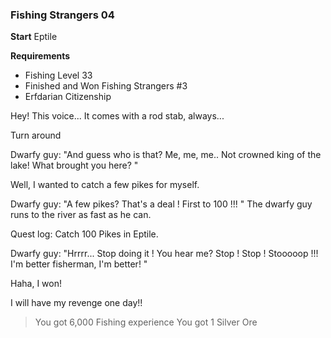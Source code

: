 ### Fishing Strangers 04

__Start__
Eptile

__Requirements__
* Fishing Level 33
* Finished and Won Fishing Strangers #3
* Erfdarian Citizenship

Hey! This voice... It comes with a rod stab, always...

Turn around

Dwarfy guy: "And guess who is that? Me, me, me.. Not crowned king of the lake! What brought you here? "

Well, I wanted to catch a few pikes for myself.

Dwarfy guy: "A few pikes? That's a deal ! First to 100 !!! " The dwarfy guy runs to the river as fast as he can.

Quest log: Catch 100 Pikes in Eptile.

Dwarfy guy: "Hrrrr... Stop doing it ! You hear me? Stop ! Stop ! Stooooop !!! I'm better fisherman, I'm better! "

Haha, I won!

I will have my revenge one day!!

> You got 6,000 Fishing experience
> You got 1 Silver Ore